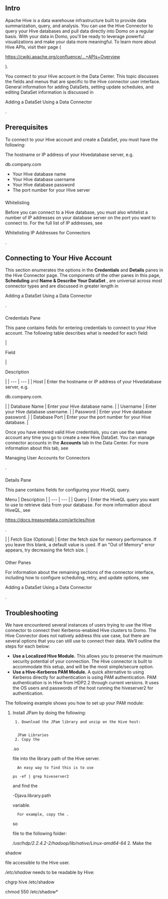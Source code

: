 

Intro
-------

Apache Hive is a data warehouse infrastructure built to provide data summarization, query, and analysis. You can use the Hive Connector to query your Hive databases and pull data directly into Domo on a regular basis. With your data in Domo, you'll be ready to leverage powerful visualizations and make your data more meaningful. To learn more about Hive APIs, visit their page (

https://cwiki.apache.org/confluence/...+APIs+Overview

).


 You connect to your Hive account in the Data Center. This topic discusses the fields and menus that are specific to the Hive connector user interface. General information for adding DataSets, setting update schedules, and editing DataSet information is discussed in

Adding a DataSet Using a Data Connector

.


 Prerequisites
---------------

To connect to your Hive account and create a DataSet, you must have the following:

 The hostname or IP address of your Hivedatabase server, e.g.


 db.company.com
* Your Hive database name
* Your Hive database username
* Your Hive database password
* The port number for your Hive server


###
 Whitelisting

Before you can connect to a Hive database, you must also whitelist a number of IP addresses on your database server on the port you want to connect to. For the full list of IP addresses, see

Whitelisting IP Addresses for Connectors

.


 Connecting to Your Hive Account
---------------------------------


 This section enumerates the options in the
 **Credentials**
 and
 **Details**
 panes in the Hive Connector page. The components of the other panes in this page,
 **Scheduling**
 and
 **Name & Describe Your DataSet**
 , are universal across most connector types and are discussed in greater length in

Adding a DataSet Using a Data Connector

.


###

Credentials Pane


 This pane contains fields for entering credentials to connect to your Hive account. The following table describes what is needed for each field:


|

Field

|

Description

|
| --- | --- |
|
 Host
  |
 Enter the hostname or IP address of your Hivedatabase server, e.g.

db.company.com.

|
|
 Database Name
  |
 Enter your Hive database name.
  |
|
 Username
  |
 Enter your Hive database username.
  |
|
 Password
  |
 Enter your Hive database password.
  |
|
 Database Port
  |
 Enter your the port number for your Hive database.
  |


 Once you have entered valid Hive credentials, you can use the same account any time you go to create a new Hive DataSet. You can manage connector accounts in the
 **Accounts**
 tab in the Data Center. For more information about this tab, see

Managing User Accounts for Connectors

.


###
 Details Pane

This pane contains fields for configuring your HiveQL query.


 Menu
  |
 Description
  |
| --- | --- |
|
 Query
  |
 Enter the HiveQL query you want to use to retrieve data from your database. For more information about HiveQL, see

https://docs.treasuredata.com/articles/hive

.


 |
|
 Fetch Size (Optional)
  |
 Enter the fetch size for memory performance. If you leave this blank, a default value is used. If an "Out of Memory" error appears, try decreasing the fetch size.
  |


###
 Other Panes

For information about the remaining sections of the connector interface, including how to configure scheduling, retry, and update options, see

Adding a DataSet Using a Data Connector

.


 Troubleshooting
-----------------


 We have encountered several instances of users trying to use the Hive connector to connect their Kerberos-enabled Hive clusters to Domo. The Hive Connector does not natively address this use case, but there are several options that you can still use to connect their data. We’ll outline the steps for each below:


* **Use a Localized Hive Module.**
 This allows you to preserve the maximum security potential of your connection. The Hive connector is built to accommodate this setup, and will be the most simple/secure option.
* **Use a Hive-Kerberos PAM Module.**
 A quick alternative to using Kerberos directly for authentication is using PAM authentication. PAM authentication is in Hive from HDP2.2 through current versions. It uses the OS users and passwords of the host running the hiveserver2 for authentication.

The following example shows you how to set up your PAM module:

1. Install JPam by doing the following:


		1. Download the JPam library and unzip on the Hive host:


		 JPam Libraries
		2. Copy the

	 .so

	 file into the library path of the Hive server.


		 An easy way to find this is to use

	`ps -ef | grep hiveserver2`

	 and find the

	 -Djava.library.path

	 variable.


		 For example, copy the .

	 so

	 file to the following folder:

	*/usr/hdp/2.2.4.2-2/hadoop/lib/native/Linux-amd64-64*
	2. Make the

 shadow

 file accessible to the Hive user.


*/etc/shadow*
 needs to be readable by Hive:

chgrp hive /etc/shadow


 chmod 550 /etc/shadow*

